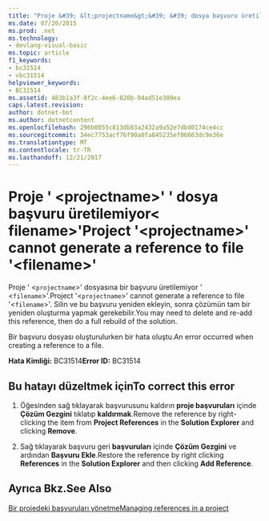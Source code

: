 ```yaml
---
title: "Proje &#39; &lt;projectname&gt;&#39; &#39; dosya başvuru üretilemiyor&lt; filename&gt;&#39;"
ms.date: 07/20/2015
ms.prod: .net
ms.technology:
- devlang-visual-basic
ms.topic: article
f1_keywords:
- bc31514
- vbc31514
helpviewer_keywords:
- BC31514
ms.assetid: 483b1a3f-8f2c-4ee6-820b-04ad51e309ea
caps.latest.revision: 
author: dotnet-bot
ms.author: dotnetcontent
ms.openlocfilehash: 296b0055c813db83a2432a9a52e7dbd0174ce4cc
ms.sourcegitcommit: 34ec7753acf76f90a0fa845235ef06663dc9e36e
ms.translationtype: MT
ms.contentlocale: tr-TR
ms.lasthandoff: 12/21/2017
---
```

# <a name="project-39ltprojectnamegt39-cannot-generate-a-reference-to-file-39ltfilenamegt39"></a><span data-ttu-id="83598-102">Proje &#39; &lt;projectname&gt;&#39; &#39; dosya başvuru üretilemiyor&lt; filename&gt;&#39;</span><span class="sxs-lookup"><span data-stu-id="83598-102">Project &#39;&lt;projectname&gt;&#39; cannot generate a reference to file &#39;&lt;filename&gt;&#39;</span></span>
<span data-ttu-id="83598-103">Proje ' <`projectname`>' dosyasına bir başvuru üretilemiyor ' <`filename`>'.</span><span class="sxs-lookup"><span data-stu-id="83598-103">Project '<`projectname`>' cannot generate a reference to file '<`filename`>'.</span></span> <span data-ttu-id="83598-104">Silin ve bu başvuru yeniden ekleyin, sonra çözümün tam bir yeniden oluşturma yapmak gerekebilir.</span><span class="sxs-lookup"><span data-stu-id="83598-104">You may need to delete and re-add this reference, then do a full rebuild of the solution.</span></span>  
  
 <span data-ttu-id="83598-105">Bir başvuru dosyası oluşturulurken bir hata oluştu.</span><span class="sxs-lookup"><span data-stu-id="83598-105">An error occurred when creating a reference to a file.</span></span>  
  
 <span data-ttu-id="83598-106">**Hata Kimliği:** BC31514</span><span class="sxs-lookup"><span data-stu-id="83598-106">**Error ID:** BC31514</span></span>  
  
## <a name="to-correct-this-error"></a><span data-ttu-id="83598-107">Bu hatayı düzeltmek için</span><span class="sxs-lookup"><span data-stu-id="83598-107">To correct this error</span></span>  
  
1.  <span data-ttu-id="83598-108">Öğesinden sağ tıklayarak başvurusunu kaldırın **proje başvuruları** içinde **Çözüm Gezgini** tıklatıp **kaldırmak**.</span><span class="sxs-lookup"><span data-stu-id="83598-108">Remove the reference by right-clicking the item from **Project References** in the **Solution Explorer** and clicking **Remove**.</span></span>  
  
2.  <span data-ttu-id="83598-109">Sağ tıklayarak başvuru geri **başvuruları** içinde **Çözüm Gezgini** ve ardından **Başvuru Ekle**.</span><span class="sxs-lookup"><span data-stu-id="83598-109">Restore the reference by right clicking **References** in the **Solution Explorer** and then clicking **Add Reference**.</span></span>  
  
## <a name="see-also"></a><span data-ttu-id="83598-110">Ayrıca Bkz.</span><span class="sxs-lookup"><span data-stu-id="83598-110">See Also</span></span>  
 [<span data-ttu-id="83598-111">Bir projedeki başvuruları yönetme</span><span class="sxs-lookup"><span data-stu-id="83598-111">Managing references in a project</span></span>](/visualstudio/ide/managing-references-in-a-project)  
 
